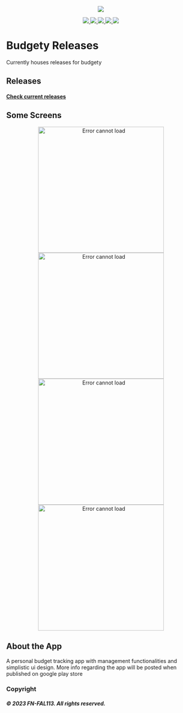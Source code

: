 <p align="center">
  <img src="https://user-images.githubusercontent.com/88238718/219577008-d2cb3733-6615-44ca-98f9-eebaec58f630.png">
</p>
<p align="center">
  <a href="https://github.com/FN-FAL113/Budgety/issues">
    <img src="https://img.shields.io/github/issues/FN-FAL113/github-readme-steam-status"/> 
  </a>
  <a href="https://github.com/FN-FAL113/Budgety/pulls">
    <img src="https://img.shields.io/github/issues-pr/FN-FAL113/github-readme-steam-status"/> 
  </a>
  <a href="https://github.com/FN-FAL113/Budgety/network/members">
    <img src="https://img.shields.io/github/forks/FN-FAL113/github-readme-steam-status"/> 
  </a>  
  <a href="https://github.com/FN-FAL113/Budgety/stargazers">
    <img src="https://img.shields.io/github/stars/FN-FAL113/github-readme-steam-status"/> 
  </a>
  <a href="https://github.com/FN-FAL113/Budgety/LICENSE">
    <img src="https://img.shields.io/github/license/FN-FAL113/github-readme-steam-status"/> 
  </a> 
</p>

# Budgety Releases
Currently houses releases for budgety<br/>

## Releases
#### [Check current releases](https://github.com/FN-FAL113/Budgety-Releases/releases)

## Some Screens
<p align="center">
    <img width="335" src="https://user-images.githubusercontent.com/88238718/219651340-144b9afc-4e1c-4234-ae72-5e45ebdaae9e.png" alt="Error cannot load">
    <img width="335" src="https://user-images.githubusercontent.com/88238718/219651365-0b290408-ae89-41ac-ac7a-fca88ab3564a.png" alt="Error cannot load">
    <img width="335" src="https://user-images.githubusercontent.com/88238718/219651375-37120371-91e5-4d59-ab7b-cee1e186bc4a.png" alt="Error cannot load">
    <img width="335" src="https://user-images.githubusercontent.com/88238718/219651392-4d5dbce7-f1b2-46f5-8350-24cc6222a2dd.png" alt="Error cannot load">
</p>


## About the App
A personal budget tracking app with management functionalities and simplistic ui design. More info regarding the app will be posted when published on google play store

### Copyright
##### © 2023 FN-FAL113. All rights reserved.
